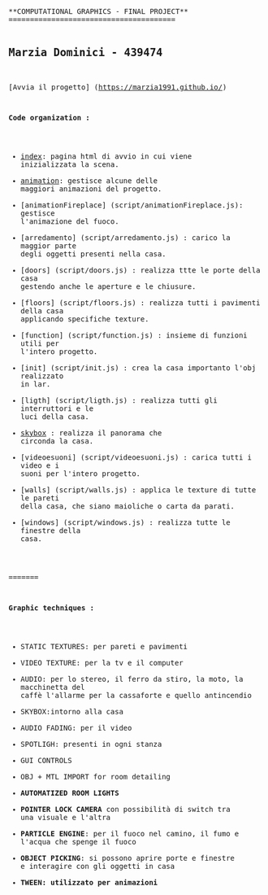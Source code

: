 <!-- saved from url=(0081)https://raw.githubusercontent.com/cvdlab-cg/438541/master/final-project/Readme.md -->
<html><head><meta http-equiv="Content-Type" content="text/html; charset=UTF-8"></head><body><pre style="word-wrap: break-word; white-space: pre-wrap;">**COMPUTATIONAL GRAPHICS - FINAL PROJECT**
=======================================

Marzia Dominici - 439474
--------------------------

[Avvia il progetto] (https://marzia1991.github.io/)

**Code organization :**

* [index](index.html): pagina html di avvio in cui viene inizializzata la scena.
* [animation](script/animation.js): gestisce alcune delle maggiori animazioni del progetto.
* [animationFireplace] (script/animationFireplace.js): gestisce l'animazione del fuoco.
* [arredamento] (script/arredamento.js) : carico la maggior parte degli oggetti presenti nella casa.
* [doors] (script/doors.js) : realizza ttte le porte della casa gestendo anche le aperture e le chiusure.
* [floors] (script/floors.js) : realizza tutti i pavimenti della casa applicando specifiche texture.
* [function] (script/function.js) : insieme di funzioni utili per l'intero progetto.
* [init] (script/init.js) : crea la casa importanto l'obj realizzato in lar.
* [ligth] (script/ligth.js) : realizza tutti gli interruttori e le luci della casa.
* [skybox](script/skybox.js) : realizza il panorama che circonda la casa.
* [videoesuoni] (script/videoesuoni.js) : carica tutti i video e i suoni per l'intero progetto.
* [walls] (script/walls.js) : applica le texture di tutte le pareti della casa, che siano maioliche o carta da parati.
* [windows] (script/windows.js) : realizza tutte le finestre della casa.

=======

**Graphic techniques :**

* STATIC TEXTURES: per pareti e pavimenti 
* VIDEO TEXTURE: per la tv e il computer
* AUDIO: per lo stereo, il ferro da stiro, la moto, la macchinetta del caffè l'allarme per la cassaforte e quello antincendio
* SKYBOX:intorno alla casa
* AUDIO FADING: per il video
* SPOTLIGH: presenti in ogni stanza 
* GUI CONTROLS
* OBJ + MTL IMPORT for room detailing
* **AUTOMATIZED ROOM LIGHTS** 
* **POINTER LOCK CAMERA**  con possibilità di switch tra una visuale e l'altra
* **PARTICLE ENGINE**: per il fuoco nel camino, il fumo e l'acqua che spenge il fuoco
* **OBJECT PICKING**: si possono aprire porte e finestre e interagire con gli oggetti in casa
* **TWEEN: utilizzato per animazioni**

</pre></body></html>
